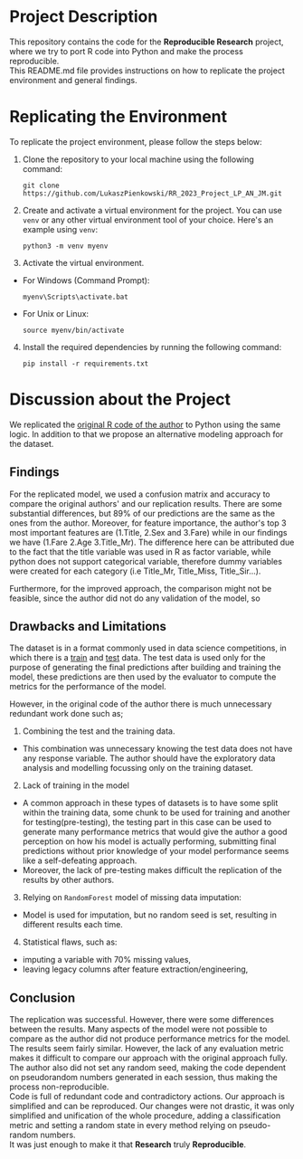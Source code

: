 # Project Description

This repository contains the code for the **Reproducible Research** project, where we try to port R code into Python and make the process reproducible.  
 This README.md file provides instructions on how to replicate the project environment and general findings.

# Replicating the Environment

To replicate the project environment, please follow the steps below:

1. Clone the repository to your local machine using the following command:

    ```
    git clone https://github.com/LukaszPienkowski/RR_2023_Project_LP_AN_JM.git
    ```

2. Create and activate a virtual environment for the project. You can use `venv` or any other virtual environment tool of your choice. Here's an example using `venv`:

    ```
    python3 -m venv myenv
    ```

3. Activate the virtual environment.

- For Windows (Command Prompt):
  ```
  myenv\Scripts\activate.bat
  ```

- For Unix or Linux:
  ```
  source myenv/bin/activate
  ```

4. Install the required dependencies by running the following command:

    ```
    pip install -r requirements.txt
    ```
# Discussion about the Project
We replicated the [original R code of the author](https://www.kaggle.com/code/mrisdal/exploring-survival-on-the-titanic) to Python using the same logic. In addition to that we propose an alternative modeling approach for the dataset.

## Findings
For the replicated model, we used a confusion matrix and accuracy to compare the original authors' and our replication results. There are some substantial differences, but 89% of our predictions are the same as the ones from the author. 
Moreover, for feature importance, the author's top 3 most important features are (1.Title, 2.Sex and 3.Fare) while in our findings we have (1.Fare 2.Age 3.Title_Mr). The difference here can be attributed due to the fact that the title variable was used in R as factor variable, while python does not support categorical variable, therefore dummy variables were created for each category (i.e Title_Mr, Title_Miss, Title_Sir...).

Furthermore, for the improved approach, the comparison might not be feasible, since the author did not do any validation of the model, so 

## Drawbacks and Limitations

The dataset is in a format commonly used in data science competitions, in which there is a [train](input/train.csv) and [test](input/test.csv) data. The test data is used only for the purpose of generating the final predictions after building and training the model, these predictions are then used by the evaluator to compute the metrics for the performance of the model.

However, in the original code of the author there is much unnecessary redundant work done such as;
1. Combining the test and the training data.
- This combination was unnecessary knowing the test data does not have any response variable. The author should have the exploratory data analysis and modelling focussing only on the training dataset.

2. Lack of training in the model
- A common approach in these types of datasets is to have some split within the training data, some chunk to be used for training and another for testing(pre-testing), the testing part in this case can be used to generate many performance metrics that would give the author a good perception on how his model is actually performing, submitting final predictions without prior knowledge of your model performance seems like a self-defeating approach.
- Moreover, the lack of pre-testing makes difficult the replication of the results by other authors.

3. Relying on `RandomForest` model of missing data imputation:  
- Model is used for imputation, but no random seed is set, resulting in different results each time.

4. Statistical flaws, such as:  
- imputing a variable with 70% missing values,
- leaving legacy columns after feature extraction/engineering,

## Conclusion

The replication was successful. However, there were some differences between the results. Many aspects of the model were not possible to compare as the author did not produce performance metrics for the model.
The results seem fairly similar. However, the lack of any evaluation metric makes it difficult to compare our approach with the original approach fully.  
The author also did not set any random seed, making the code dependent on pseudorandom numbers generated in each session, thus making the process non-reproducible.  
Code is full of redundant code and contradictory actions. Our approach is simplified and can be reproduced.
Our changes were not drastic, it was only simplified and unification of the whole procedure, adding a classification metric and setting a random state in every method relying on pseudo-random numbers.  
It was just enough to make it that **Research** truly **Reproducible**.

